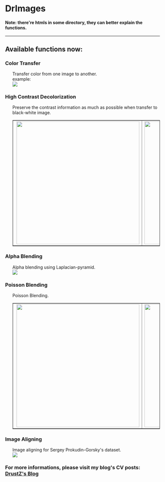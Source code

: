 # DrImages
<h4>Note: there're htmls in some directory, they can better explain the functions.</h4>
<hr>
<h2>Available functions now:</h2>
<h3>Color Transfer</h3>
<ul>
Transfer color from one image to another.
<br>
example:
<img src="http://f6.topitme.com/6/90/27/1145535066fb427906o.jpg" height="" width="" style="display: block; margin-left: auto; margin-right: auto;">
</ul>
<h3>High Contrast Decolorization</h3>
<ul>
	Preserve the contrast information as much as possible when transfer to black-white image.
	<table border="1" cellspacing="0" cellpadding="0" style="margin-left:auto;margin-right:auto;text-align:left">
<tr>
<td><img src="http://www.cse.cuhk.edu.hk/leojia/projects/color2gray/imgs/11.png" align="right" width="400" height=""/></td>
<td><img src="http://www.cse.cuhk.edu.hk/leojia/projects/color2gray/imgs/11_r.png" align="left" width="400" height=""/></td>
</tr>
</table>
</ul>
<h3>Alpha Blending</h3>
<ul>
	Alpha blending using Laplacian-pyramid.
	<img src="http://docs.opencv.org/master/orapple.jpg" height="" width="" style="display: block; margin-left: auto; margin-right: auto;">
	
</ul>
<h3>Poisson Blending</h3>
<ul>
	Poisson Blending.
	<table border="1" cellspacing="0" cellpadding="0" style="margin-left:auto;margin-right:auto;text-align:left">
<tr>
<td><img src="http://eric-yuan.me/wp-content/uploads/2013/10/2.jpg" align="right" width="400" height=""/></td>
<td><img src="http://eric-yuan.me/wp-content/uploads/2013/10/3.jpg" align="left" width="400" height=""/></td>
</tr>
</table>
</ul>
<h3>Image Aligning</h3>
<ul>
	Image aligning for Sergey Prokudin-Gorsky's dataset.
	<img src="http://cs.brown.edu/courses/cs129/asgn/proj1/images/teaser.jpg" height="" width="" style="display: block; margin-left: auto; margin-right: auto;">
</ul>

### For more informations, please visit my blog's CV posts: <a href="http://drustz.com/index.php/tag/computer-vision/" target="_blank">DrustZ's Blog</a>
